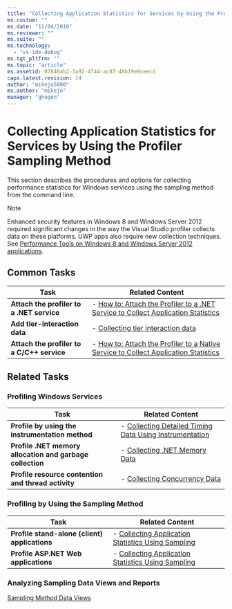```yaml
---
title: "Collecting Application Statistics for Services by Using the Profiler Sampling Method | Microsoft Docs"
ms.custom: ""
ms.date: "11/04/2016"
ms.reviewer: ""
ms.suite: ""
ms.technology: 
  - "vs-ide-debug"
ms.tgt_pltfrm: ""
ms.topic: "article"
ms.assetid: 07840ab2-3a92-4744-ac87-48b19e0ceecd
caps.latest.revision: 14
author: "mikejo5000"
ms.author: "mikejo"
manager: "ghogen"
---
```

# Collecting Application Statistics for Services by Using the Profiler Sampling Method
This section describes the procedures and options for collecting performance statistics for Windows services using the sampling method from the command line.  
  
> [!NOTE]
>  Enhanced security features in Windows 8 and Windows Server 2012 required significant changes in the way the Visual Studio profiler collects data on these platforms. UWP apps also require new collection techniques. See [Performance Tools on Windows 8 and Windows Server 2012 applications](../profiling/performance-tools-on-windows-8-and-windows-server-2012-applications.md).  
  
## Common Tasks  
  
|Task|Related Content|  
|----------|---------------------|  
|**Attach the profiler to a .NET service**|-   [How to: Attach the Profiler to a .NET Service to Collect Application Statistics](../profiling/how-to-attach-the-profiler-to-a-dotnet-service-to-collect-application-statistics-by-using-the-command-line.md)|  
|**Add tier-interaction data**|-   [Collecting tier interaction data](../profiling/adding-tier-interaction-data-from-the-command-line.md)|  
|**Attach the profiler to a C/C++ service**|-   [How to: Attach the Profiler to a Native Service to Collect Application Statistics](../profiling/how-to-attach-the-profiler-to-a-native-service-to-collect-application-statistics-by-using-the-command-line.md)|  
  
## Related Tasks  
  
### Profiling Windows Services  
  
|Task|Related Content|  
|----------|---------------------|  
|**Profile by using the instrumentation method**|-   [Collecting Detailed Timing Data Using Instrumentation](../profiling/collecting-detailed-timing-data-for-services-by-using-the-instrumentation-method-from-the-profiler-command-line.md)|  
|**Profile .NET memory allocation and garbage collection**|-   [Collecting .NET Memory Data](../profiling/collecting-memory-data-from-dotnet-framework-services-by-using-the-profiler-command-line.md)|  
|**Profile resource contention and thread activity**|-   [Collecting Concurrency Data](../profiling/collecting-concurrency-data-for-a-service-by-using-the-profiler-command-line.md)|  
  
### Profiling by Using the Sampling Method  
  
|Task|Related Content|  
|----------|---------------------|  
|**Profile stand-alone (client) applications**|-   [Collecting Application Statistics Using Sampling](../profiling/collecting-application-statistics-for-stand-alone-applications-by-using-the-profiler-command-line.md)|  
|**Profile ASP.NET Web applications**|-   [Collecting Application Statistics Using Sampling](../profiling/collecting-application-statistics-for-aspnet-web-applications-using-the-profiler-sampling-method-from-the-command-line.md)|  
  
### Analyzing Sampling Data Views and Reports  
 [Sampling Method Data Views](../profiling/profiler-sampling-method-data-views.md)